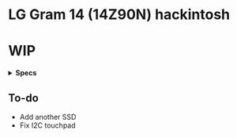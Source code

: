 # LG Gram 14 (14Z90N) hackintosh

# WIP

<details>
<summary><strong>Specs</strong></summary>
</br>

| Model | 14Z90N-V.AR5DK |
| - | - |
| CPU | Intel Core i5-1035G4 |
| GPU | Intel Iris Plus Graphics |
| RAM | M471A1G44AB0-CWE (on-board) |
| SSD | HFS256GD9TNG-L2A0A (*not work*) |
| LCD | LP140WFA-SPY1 |
| WLAN | Intel Wi-Fi 6 AX201 160MHz |
| Audio | ? |
| BIOS | 20200812 |

* No need to change BIOS settings. (without Secure Boot)

</details>

## To-do
* Add another SSD
* Fix I2C touchpad